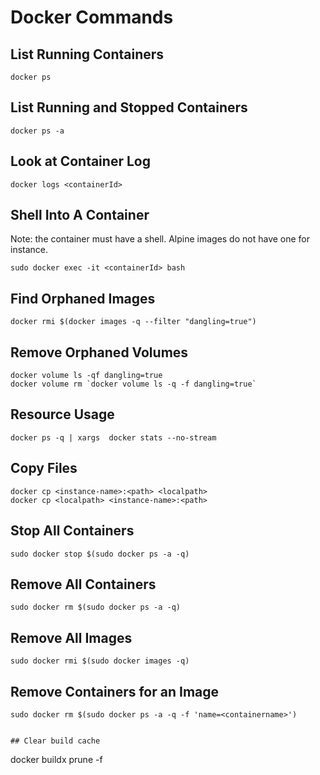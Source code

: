 # Docker Commands

## List Running Containers

```
docker ps
```

## List Running and Stopped Containers

```
docker ps -a
```

## Look at Container Log

```
docker logs <containerId>
```

## Shell Into A Container

Note: the container must have a shell. Alpine images do not have one for instance.

```
sudo docker exec -it <containerId> bash
```

## Find Orphaned Images
```
docker rmi $(docker images -q --filter "dangling=true")
```

## Remove Orphaned Volumes

```
docker volume ls -qf dangling=true
docker volume rm `docker volume ls -q -f dangling=true`
```

## Resource Usage

```
docker ps -q | xargs  docker stats --no-stream
```

## Copy Files

```
docker cp <instance-name>:<path> <localpath>
docker cp <localpath> <instance-name>:<path>
```

## Stop All Containers

```
sudo docker stop $(sudo docker ps -a -q)
```

## Remove All Containers

```
sudo docker rm $(sudo docker ps -a -q)
```

## Remove All Images

```
sudo docker rmi $(sudo docker images -q)
```


## Remove Containers for an Image

```
sudo docker rm $(sudo docker ps -a -q -f 'name=<containername>')


## Clear build cache

```
docker buildx prune -f
```
```
